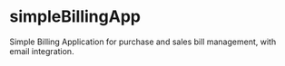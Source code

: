 simpleBillingApp
================

Simple Billing Application for purchase and sales bill management, with email integration.

